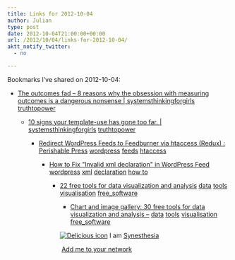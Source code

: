 ```yaml
---
title: Links for 2012-10-04
author: Julian
type: post
date: 2012-10-04T21:00:00+00:00
url: /2012/10/04/links-for-2012-10-04/
aktt_notify_twitter:
  - no

---
```

Bookmarks I&#8217;ve shared on 2012-10-04:

  * [The outcomes fad &ndash; 8 reasons why the obsession with measuring outcomes is a dangerous nonsense | systemsthinkingforgirls][1] 
    [truthtopower][2] </li> 
    
      * [10 signs your template-use has gone too far. | systemsthinkingforgirls][3] 
        [truthtopower][2] </li> 
        
          * [Redirect WordPress Feeds to Feedburner via htaccess (Redux) : Perishable Press][4] 
            [wordpress][5] [feeds][6] [htaccess][7] </li> 
            
              * [How to Fix "Invalid xml declaration" in WordPress Feed][8] 
                [wordpress][5] [xml][9] [declaration][10] [how to][11] </li> 
                
                  * [22 free tools for data visualization and analysis][12] 
                    [data][13] [tools][14] [visualisation][15] [free_software][16] </li> 
                    
                      * [Chart and image gallery: 30 free tools for data visualization and analysis &#8211;][17] 
                        [data][13] [tools][14] [visualisation][15] [free_software][16] </li> </ul> 
                        
                        <p class="deliciouslink">
                          <a href="https://del.icio.us/synesthesia" title="See all my bookmarks on del.icio.us"><img src="https://www.synesthesia.co.uk/images/deliciousicon.jpg" alt="Delicious icon" /></a>&nbsp;I am <a href="https://del.icio.us/synesthesia" title="See all my bookmarks on del.icio.us">Synesthesia</a>
                        </p>
                        
                        <p class="deliciouslink">
                          <a href="https://del.icio.us/network?add=synesthesia" title="Add me to your del.icio.us network"><img src="https://www.synesthesia.co.uk/images/add.gif" alt="" /></a>&nbsp;<a href="https://del.icio.us/network?add=synesthesia" title="Add me to your del.icio.us network">Add me to your network</a>
                        </p>

 [1]: https://systemsthinkingforgirls.com/2012/07/09/the-outcomes-fad-8-reasons-why-the-obsession-with-measuring-outcomes-is-a-dangerous-nonsense/
 [2]: https://www.delicious.com/synesthesia/truthtopower
 [3]: https://systemsthinkingforgirls.com/2012/08/05/i-was-a-template-user-10-signs-your-template-use-has-gone-too-far/
 [4]: https://perishablepress.com/redirect-wordpress-feeds-to-feedburner-via-htaccess-redux/
 [5]: https://www.delicious.com/synesthesia/wordpress
 [6]: https://www.delicious.com/synesthesia/feeds
 [7]: https://www.delicious.com/synesthesia/htaccess
 [8]: https://www.dev-vision.com/2012/02/27/how-to-fix-invalid-xml-declaration-in-wordpress/
 [9]: https://www.delicious.com/synesthesia/xml
 [10]: https://www.delicious.com/synesthesia/declaration
 [11]: https://www.delicious.com/synesthesia/how+to
 [12]: https://m.computerworld.com/s/article/9215504/22_free_tools_for_data_visualization_and_analysis
 [13]: https://www.delicious.com/synesthesia/data
 [14]: https://www.delicious.com/synesthesia/tools
 [15]: https://www.delicious.com/synesthesia/visualisation
 [16]: https://www.delicious.com/synesthesia/free_software
 [17]: https://www.computerworld.com/s/article/9214755/Chart_and_image_gallery_30_free_tools_for_data_visualization_and_analysis